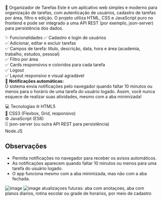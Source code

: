 📝 Organizador de Tarefas
Este é um aplicativo web simples e moderno para organização de tarefas, com autenticação de usuários, cadastro de tarefas por área, filtro e edição. O projeto utiliza HTML, CSS e JavaScript puro no frontend e pode ser integrado a uma API REST (por exemplo, json-server) para persistência dos dados.

✨ Funcionalidades
✅ Cadastro e login de usuários  
✅ Adicionar, editar e excluir tarefas  
✅ Campos de tarefa: título, descrição, data, hora e área (academia, trabalho, estudos, pessoal)  
✅ Filtro por área  
✅ Cards responsivos e coloridos para cada tarefa  
✅ Logout  
✅ Layout responsivo e visual agradável  
🔔 **Notificações automáticas:**  
O sistema envia notificações pelo navegador quando faltar 10 minutos ou menos para o horário de uma tarefa do usuário logado. Assim, você nunca esquece de realizar suas atividades, mesmo com a aba minimizada!

💻 Tecnologias
🌐 HTML5  
🎨 CSS3 (Flexbox, Grid, responsivo)  
⚙️ JavaScript (ES6)  
🗄️ json-server (ou outra API REST para persistência)  
Node.JS


## Observações

- Permita notificações no navegador para receber os avisos automáticos.
- As notificações aparecem quando faltar 10 minutos ou menos para uma tarefa do usuário logado.
- O app funciona mesmo com a aba minimizada, mas não com a aba fechada.



![image](https://github.com/user-attachments/assets/c2438a9d-3431-4e01-9ea4-78b006f1d148)
![image](https://github.com/user-attachments/assets/dd15a002-fb15-440f-a6a4-b31f634fd8a7)
 atualizaçoes futuras: aba com anotaçoes, aba com planos diarios, rotina escolar ou grade de horarios, por meio de cadastro
